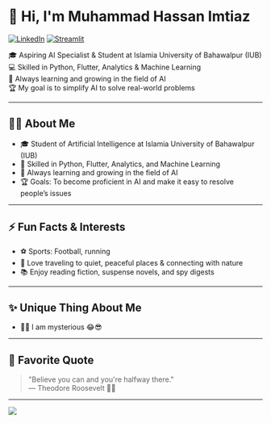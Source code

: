 # 👋 Hi, I'm Muhammad Hassan Imtiaz

[![LinkedIn](https://img.shields.io/badge/LinkedIn-Connect-blue?style=for-the-badge&logo=linkedin&logoColor=white)](https://www.linkedin.com/in/hassan-ai-flutter-analysis)
[![Streamlit](https://img.shields.io/badge/Streamlit-Portfolio-ff4b4b?style=for-the-badge&logo=streamlit&logoColor=white)](https://share.streamlit.io/user/hassan-07-code)

🎓 Aspiring AI Specialist & Student at Islamia University of Bahawalpur (IUB)  
💻 Skilled in Python, Flutter, Analytics & Machine Learning  
🌱 Always learning and growing in the field of AI  
🏆 My goal is to simplify AI to solve real-world problems  

---

## 👨‍🎓 About Me

- 🎓 Student of Artificial Intelligence at Islamia University of Bahawalpur (IUB)  
- 🐍 Skilled in Python, Flutter, Analytics, and Machine Learning  
- 🌱 Always learning and growing in the field of AI  
- 🏆 Goals: To become proficient in AI and make it easy to resolve people’s issues  

---

## ⚡ Fun Facts & Interests

- ⚽ Sports: Football, running  
- 🌳 Love traveling to quiet, peaceful places & connecting with nature  
- 📚 Enjoy reading fiction, suspense novels, and spy digests  

---

## ✨ Unique Thing About Me

- 🕵️‍♂️ I am mysterious 😂😎

---

## 💬 Favorite Quote

> "Believe you can and you're halfway there."  
> — Theodore Roosevelt 💪🌟

---

[![](https://visitcount.itsvg.in/api?id=hassan-ai-flutter-analysis&icon=0&color=6)](https://visitcount.itsvg.in)

